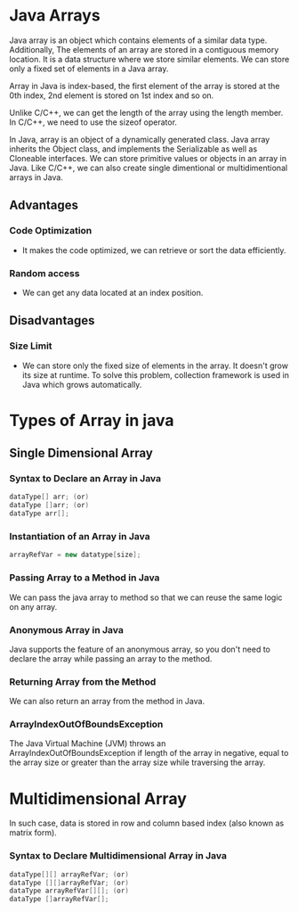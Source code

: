 # Java Arrays
Java array is an object which contains elements of a similar data type. Additionally, The elements of an array are stored in a contiguous memory location. It is a data structure where we store similar elements. We can store only a fixed set of elements in a Java array.

Array in Java is index-based, the first element of the array is stored at the 0th index, 2nd element is stored on 1st index and so on.

Unlike C/C++, we can get the length of the array using the length member. In C/C++, we need to use the sizeof operator.

In Java, array is an object of a dynamically generated class. Java array inherits the Object class, and implements the Serializable as well as Cloneable interfaces. We can store primitive values or objects in an array in Java. Like C/C++, we can also create single dimentional or multidimentional arrays in Java.

## Advantages
### Code Optimization
  - It makes the code optimized, we can retrieve or sort the data efficiently.
### Random access
  - We can get any data located at an index position.

## Disadvantages
### Size Limit
  - We can store only the fixed size of elements in the array. It doesn't grow its size at runtime. To solve this problem, collection framework is used in Java which grows automatically.

# Types of Array in java

## Single Dimensional Array

### Syntax to Declare an Array in Java

```java
dataType[] arr; (or)  
dataType []arr; (or)  
dataType arr[];  
```

### Instantiation of an Array in Java

```java
arrayRefVar = new datatype[size];  
```

### Passing Array to a Method in Java
We can pass the java array to method so that we can reuse the same logic on any array.

### Anonymous Array in Java
Java supports the feature of an anonymous array, so you don't need to declare the array while passing an array to the method.

### Returning Array from the Method
We can also return an array from the method in Java.

### ArrayIndexOutOfBoundsException
The Java Virtual Machine (JVM) throws an ArrayIndexOutOfBoundsException if length of the array in negative, equal to the array size or greater than the array size while traversing the array.

# Multidimensional Array
In such case, data is stored in row and column based index (also known as matrix form).

### Syntax to Declare Multidimensional Array in Java

```java
dataType[][] arrayRefVar; (or)  
dataType [][]arrayRefVar; (or)  
dataType arrayRefVar[][]; (or)  
dataType []arrayRefVar[];   
```
